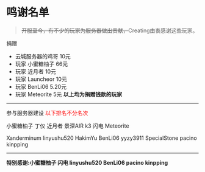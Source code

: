 # 鸣谢名单

> ~~开服至今，有不少的玩家为服务器做出贡献，~~Creating由衷感谢这些玩家。

捐赠
- 云城服务器的鸡哥 10元
- 玩家 小蜜糖柚子 66元
- 玩家 近月者 10元
- 玩家 Launcheor 10元
- 玩家 BenLi06 5.20元
- 玩家 Meteorite 5元
**以上均为捐赠钱款的玩家**

---------------

参与服务器建设
<font color="red">以下排名不分名次</font>

小蜜糖柚子 丁仪 近月者 景深AIR k3 闪电 Meteorite 

Xanderminum linyushu520 HakimYu BenLi06 yyzy3911 SpecialStone pacino kinpping 

---------------

**特别感谢:小蜜糖柚子 闪电 linyushu520 BenLi06 pacino kinpping**
